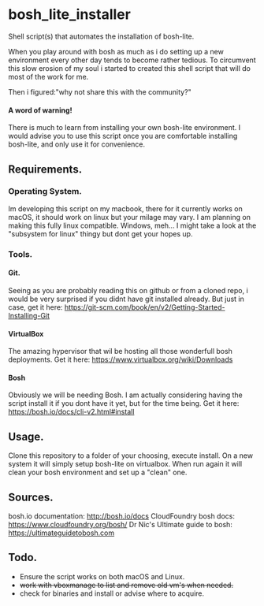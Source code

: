 # bosh_lite_installer
Shell script(s) that automates the installation of bosh-lite.

When you play around with bosh as much as i do setting up a new environment every other day tends to become rather tedious.
To circumvent this slow erosion of my soul i started to created this shell script that will do most of the work for me.

Then i figured:"why not share this with the community?"

#### A word of warning!
There is much to learn from installing your own bosh-lite environment.
I would advise you to use this script once you are comfortable installing bosh-lite, and only use it for convenience.

## Requirements.
### Operating System.
Im developing this script on my macbook, there for it currently works on macOS, it should work on linux but your milage may vary.
I am planning on making this fully linux compatible.
Windows, meh... I might take a look at the "subsystem for linux" thingy but dont get your hopes up.
### Tools.
#### Git.
Seeing as you are probably reading this on github or from a cloned repo, i would be very surprised if you didnt have git installed already.
But just in case, get it here: 
https://git-scm.com/book/en/v2/Getting-Started-Installing-Git
#### VirtualBox
The amazing hypervisor that wil be hosting all those wonderfull bosh deployments.
Get it here:
https://www.virtualbox.org/wiki/Downloads
#### Bosh
Obviously we will be needing Bosh.
I am actually considering having the script install it if you dont have it yet, but for the time being.
Get it here:
https://bosh.io/docs/cli-v2.html#install

## Usage.
Clone this repository to a folder of your choosing, execute install.
On a new system it will simply setup bosh-lite on virtualbox.
When run again it will clean your bosh environment and set up a "clean" one.

## Sources.
bosh.io documentation:
http://bosh.io/docs
CloudFoundry bosh docs:
https://www.cloudfoundry.org/bosh/
Dr Nic's Ultimate guide to bosh:
https://ultimateguidetobosh.com

## Todo.
* Ensure the script works on both macOS and Linux.
* ~~work with vboxmanage to list and remove old vm's when needed.~~
* check for binaries and install or advise where to acquire.
